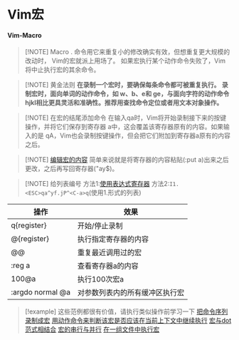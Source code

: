# Vim宏
#### Vim-Macro

> [!NOTE] Macro
> . 命令用它来重复小的修改确实有效，但想重复更大规模的改动时， Vim的宏就派上用场了。
> 如果宏执行某个动作命令失败了，Vim将中止执行宏的其余命令。

> [!NOTE] 黄金法则
> **在录制一个宏时，要确保每条命令都可被重复执行。**
> **录制宏时，面向单词的动作命令，如 w、b、e和 ge，与面向字符的动作命令hjkl相比更具灵活和准确性。推荐用查找命令定位或者用文本对象操作。**

> [!NOTE] 在宏的结尾添加命令
> 在输入qa时，Vim将开始录制接下来的按键操作，并将它们保存到寄存器 a中，这会覆盖该寄存器原有的内容。如果输入的是 qA，Vim也会录制按键操作，但会把它们附加到寄存器a原有的内容之后。

> [!NOTE] [编辑宏的内容](files/books/Vim.pdf#page=281&selection=3,0,3,6)
> 简单来说就是将寄存器的内容粘贴(:put a)出来之后更改，之后再写回寄存器("ay$)。

> [!NOTE] 给列表编号
> 方法1:[使用表达式寄存器](files/books/Vim.pdf#page=279&selection=45,0,45,3)
> 方法2:`I1.<ESC>qa^yf.jP^<C-a>q`(使用1.形式的列表)

| 操作               | 效果              |
| ---------------- | --------------- |
| q{register}      | 开始/停止录制         |
| @{register}      | 执行指定寄存器的内容      |
| @@               | 重复最近调用过的宏       |
| :reg a           | 查看寄存器a的内容       |
| 100@a            | 执行100次宏a        |
| :argdo normal @a | 对参数列表内的所有缓冲区执行宏 |

> [!example] 这些范例都很有价值，请执行类似操作前学习一下
> [把命令序列录制成宏](files/books/Vim.pdf#page=255&selection=10,0,10,9)
> [用动作命令来判断该宏是否应该在当前上下文中继续执行](files/books/Vim.pdf#page=260&selection=69,0,71,1)
> [宏与dot范式相结合](files/books/Vim.pdf#page=262&selection=8,0,10,14)
> [宏的串行与并行](files/books/Vim.pdf#page=265&selection=0,0,3,12)
> [在一组文件中执行宏](files/books/Vim.pdf#page=273&selection=7,0,7,8)